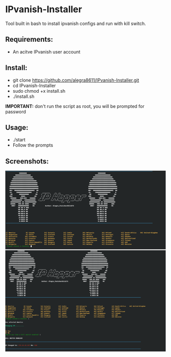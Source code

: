 # IPvanish-Installer
Tool built in bash to install ipvanish configs and run with kill switch.

Requirements:
-
- An acitve IPvanish user account

Install:
-
- git clone https://github.com/alegra8611/IPvanish-Installer.git
- cd IPvanish-Installer
- sudo chmod +x install.sh
- ./install.sh 

**IMPORTANT:** don't run the script as root, you will be prompted for password

Usage:
-
- ./start
- Follow the prompts

Screenshots:
-

![alt text](https://github.com/alegra8611/IPvanish-Installer/blob/main/images/1.png?raw=true)
![alt text](https://github.com/alegra8611/IPvanish-Installer/blob/main/images/2.png?raw=true)
